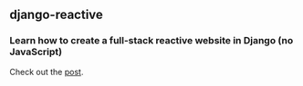 ## django-reactive

### Learn how to create a full-stack reactive website in Django (no JavaScript)

Check out the [post]().
